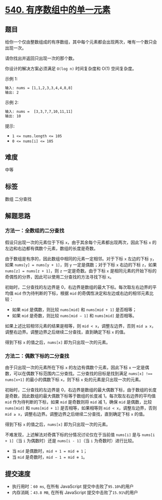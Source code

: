 # [540. 有序数组中的单一元素](https://leetcode-cn.com/problems/single-element-in-a-sorted-array/)

## 题目

给你一个仅由整数组成的有序数组，其中每个元素都会出现两次，唯有一个数只会出现一次。

请你找出并返回只出现一次的那个数。

你设计的解决方案必须满足 `O(log n)` 时间复杂度和 O(1) 空间复杂度。

示例 1:

```txt
输入: nums = [1,1,2,3,3,4,4,8,8]
输出: 2
```

示例 2:

```txt
输入: nums =  [3,3,7,7,10,11,11]
输出: 10
```

提示:

- `1 <= nums.length <= 105`
- `0 <= nums[i] <= 105`

## 难度

中等

## 标签

数组 二分查找

## 解题思路

### 方法一：全数组的二分查找

假设只出现一次的元素位于下标 `x`，由于其余每个元素都出现两次，因此下标 `x` 的左边和右边都有偶数个元素，数组的长度是奇数。

由于数组是有序的，因此数组中相同的元素一定相邻。对于下标 `x` 左边的下标 `y`，如果 `nums[y] = nums[y + 1]`，则 `y` 一定是偶数；对于下标 `x` 右边的下标 `z`，如果 `nums[z] = nums[z + 1]`，则 `z` 一定是奇数。由于下标 `x` 是相同元素的开始下标的奇偶性的分界，因此可以使用二分查找的方法寻找下标 `x`。

初始时，二分查找的左边界是 0，右边界是数组的最大下标。每次取左右边界的平均值 `mid` 作为待判断的下标，根据 `mid` 的奇偶性决定和左边或右边的相邻元素比较：

- 如果 `mid` 是偶数，则比较 `nums[mid]` 和 `nums[mid + 1]` 是否相等；
- 如果 `mid` 是奇数，则比较 `nums[mid − 1]` 和 `nums[mid]` 是否相等。

如果上述比较相邻元素的结果是相等，则 `mid < x`，调整左边界，否则 `mid ≥ x`，调整右边界。调整边界之后继续二分查找，直到确定下标 `x` 的值。

得到下标 `x` 的值之后，`nums[x]` 即为只出现一次的元素。

### 方法二：偶数下标的二分查找

由于只出现一次的元素所在下标 `x` 的左边有偶数个元素，因此下标 `x` 一定是偶数，可以在偶数下标范围内二分查找。二分查找的目标是找到满足 `nums[x] !== nums[x+1]` 的最小的偶数下标 `x`，则下标 `x` 处的元素是只出现一次的元素。

初始时，二分查找的左边界是 0，右边界是数组的最大偶数下标，由于数组的长度是奇数，因此数组的最大偶数下标等于数组的长度减 1。每次取左右边界的平均值 `mid` 作为待判断的下标，如果 `mid` 是奇数则将 `mid` 减 1，确保 `mid` 是偶数，比较 `nums[mid]` 和 `nums[mid + 1]` 是否相等，如果相等则 `mid < x`，调整左边界，否则 `mid ≥ x`，调整右边界。调整边界之后继续二分查找，直到确定下标 `x` 的值。

得到下标 `x` 的值之后，`nums[x]` 即为只出现一次的元素。

不难发现，上述解法对奇偶下标的分情况讨论仅在于当前值 `nums[i]` 是与 `nums[i + 1]`（当 `i` 为偶数时）还是 `nums[i - 1]`（当 `i` 为奇数时）进行比较。

- 当 `mid` 是偶数时，`mid + 1 = mid ⊕ 1`；
- 当 `mid` 是奇数时，`mid − 1 = mid ⊕ 1`。

## 提交速度

- 执行用时：`60 ms`, 在所有 JavaScript 提交中击败了`95.10%`的用户
- 内存消耗：`43.8 MB`, 在所有 JavaScript 提交中击败了`15.91%`的用户
